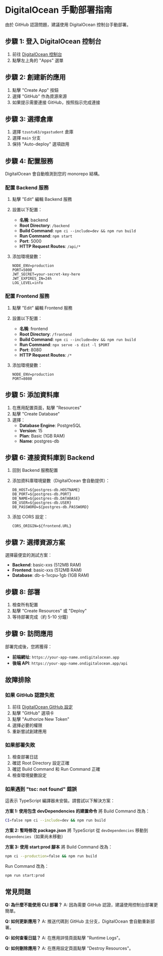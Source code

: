 # DigitalOcean 手動部署指南

由於 GitHub 認證問題，建議使用 DigitalOcean 控制台手動部署。

## 步驟 1: 登入 DigitalOcean 控制台

1. 前往 [DigitalOcean 控制台](https://cloud.digitalocean.com/)
2. 點擊左上角的 "Apps" 選單

## 步驟 2: 創建新的應用

1. 點擊 "Create App" 按鈕
2. 選擇 "GitHub" 作為資源來源
3. 如果提示需要連接 GitHub，按照指示完成連接

## 步驟 3: 選擇倉庫

1. 選擇 `tzustu63/ogastudent` 倉庫
2. 選擇 `main` 分支
3. 保持 "Auto-deploy" 選項啟用

## 步驟 4: 配置服務

DigitalOcean 會自動檢測到您的 monorepo 結構。

### 配置 Backend 服務

1. 點擊 "Edit" 編輯 Backend 服務
2. 設置以下配置：

   - **名稱**: backend
   - **Root Directory**: `/backend`
   - **Build Command**: `npm ci --include=dev && npm run build`
   - **Run Command**: `npm start`
   - **Port**: 5000
   - **HTTP Request Routes**: `/api/*`

3. 添加環境變數：
   ```
   NODE_ENV=production
   PORT=5000
   JWT_SECRET=your-secret-key-here
   JWT_EXPIRES_IN=24h
   LOG_LEVEL=info
   ```

### 配置 Frontend 服務

1. 點擊 "Edit" 編輯 Frontend 服務
2. 設置以下配置：

   - **名稱**: frontend
   - **Root Directory**: `/frontend`
   - **Build Command**: `npm ci --include=dev && npm run build`
   - **Run Command**: `npx serve -s dist -l $PORT`
   - **Port**: 8080
   - **HTTP Request Routes**: `/*`

3. 添加環境變數：
   ```
   NODE_ENV=production
   PORT=8080
   ```

## 步驟 5: 添加資料庫

1. 在應用配置頁面，點擊 "Resources"
2. 點擊 "Create Database"
3. 選擇：
   - **Database Engine**: PostgreSQL
   - **Version**: 15
   - **Plan**: Basic (1GB RAM)
   - **Name**: postgres-db

## 步驟 6: 連接資料庫到 Backend

1. 回到 Backend 服務配置
2. 添加資料庫環境變數（DigitalOcean 會自動提供）：

   ```
   DB_HOST=${postgres-db.HOSTNAME}
   DB_PORT=${postgres-db.PORT}
   DB_NAME=${postgres-db.DATABASE}
   DB_USER=${postgres-db.USER}
   DB_PASSWORD=${postgres-db.PASSWORD}
   ```

3. 添加 CORS 設定：
   ```
   CORS_ORIGIN=${frontend.URL}
   ```

## 步驟 7: 選擇資源方案

選擇最便宜的測試方案：

- **Backend**: basic-xxs (512MB RAM)
- **Frontend**: basic-xxs (512MB RAM)
- **Database**: db-s-1vcpu-1gb (1GB RAM)

## 步驟 8: 部署

1. 檢查所有配置
2. 點擊 "Create Resources" 或 "Deploy"
3. 等待部署完成（約 5-10 分鐘）

## 步驟 9: 訪問應用

部署完成後，您將獲得：

- **前端網址**: `https://your-app-name.ondigitalocean.app`
- **後端 API**: `https://your-app-name.ondigitalocean.app/api`

## 故障排除

### 如果 GitHub 認證失敗

1. 前往 [DigitalOcean GitHub 設定](https://cloud.digitalocean.com/account/api/tokens)
2. 點擊 "GitHub" 選項卡
3. 點擊 "Authorize New Token"
4. 選擇必要的權限
5. 重新嘗試創建應用

### 如果部署失敗

1. 檢查部署日誌
2. 確認 Root Directory 設定正確
3. 確認 Build Command 和 Run Command 正確
4. 檢查環境變數設定

### 如果遇到 "tsc: not found" 錯誤

這表示 TypeScript 編譯器未安裝。請嘗試以下解決方案：

**方案 1: 使用包含 devDependencies 的建置命令**
將 Build Command 改為：
```bash
CI=false npm ci --include=dev && npm run build
```

**方案 2: 暫時修改 package.json**
將 TypeScript 從 `devDependencies` 移動到 `dependencies`（如果尚未移動）

**方案 3: 使用 start:prod 腳本**
將 Build Command 改為：
```bash
npm ci --production=false && npm run build
```

Run Command 改為：
```bash
npm run start:prod
```

## 常見問題

**Q: 為什麼不能使用 CLI 部署？**
A: 因為需要 GitHub 認證，建議使用控制台部署更簡單。

**Q: 如何更新應用？**
A: 推送代碼到 GitHub 主分支，DigitalOcean 會自動重新部署。

**Q: 如何查看日誌？**
A: 在應用詳情頁面點擊 "Runtime Logs"。

**Q: 如何刪除應用？**
A: 在應用設定頁面點擊 "Destroy Resources"。
